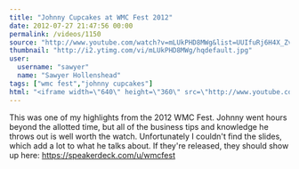 ```yaml
---
title: "Johnny Cupcakes at WMC Fest 2012"
date: 2012-07-27 21:47:56 00:00
permalink: /videos/1150
source: "http://www.youtube.com/watch?v=mLUkPHD8MWg&list=UUIfuRj6H4X_ZvmoPPViGThg&index=3&feature=plcp"
thumbnail: "http://i2.ytimg.com/vi/mLUkPHD8MWg/hqdefault.jpg"
user:
  username: "sawyer"
  name: "Sawyer Hollenshead"
tags: ["wmc fest","johnny cupcakes"]
html: "<iframe width=\"640\" height=\"360\" src=\"http://www.youtube.com/embed/mLUkPHD8MWg?wmode=transparent&fs=1&feature=oembed\" frameborder=\"0\" allowfullscreen></iframe>"
---
```


This was one of my highlights from the 2012 WMC Fest. Johnny went hours beyond the allotted time, but all of the business tips and knowledge he throws out is well worth the watch. Unfortunately I couldn't find the slides, which add a lot to what he talks about. If they're released, they should show up here: https://speakerdeck.com/u/wmcfest